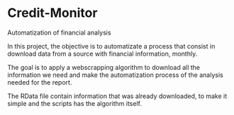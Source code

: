# Credit-Monitor
Automatization of financial analysis 

In this project, the objective is to automatizate a process that consist in download data from a source with financial information, monthly.

The goal is to apply a webscrapping algorithm to download all the information we need and make the automatization process of the analysis needed for the report.


The RData file contain information that was already downloaded, to make it simple and the scripts has the algorithm itself. 

